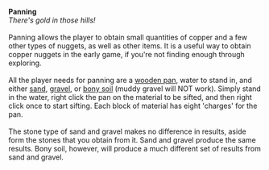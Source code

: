 <strong>Panning</strong><br><i>There's gold in those hills!</i><br><br>Panning allows the player to obtain small quantities of copper and a few other types of nuggets, as well as other items. It is a useful way to obtain copper nuggets in the early game, if you're not finding enough through exploring.<br><br>All the player needs for panning are a <a href="handbook://block-pan-wooden">wooden pan</a>, water to stand in, and either <a href="handbook://block-sand-granite">sand</a>, <a href="handbook://block-gravel-granite">gravel</a>, or <a href="handbook://block-bonysoil">bony soil</a> (muddy gravel will NOT work). Simply stand in the water, right click the pan on the material to be sifted, and then right click once to start sifting. Each block of material has eight 'charges' for the pan.<br><br>The stone type of sand and gravel makes no difference in results, aside form the stones that you obtain from it. Sand and gravel produce the same results. Bony soil, however, will produce a much different set of results from sand and gravel.